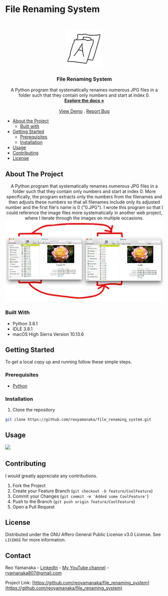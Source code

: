 <!--
***Thank you for checking out my project. I am open to any suggestions for improvement.
***Please fork the repository and create a pull request or open an issue with the
***tag "improvement".
-->

# File Renaming System

<br />
<p align="center">
  <a href="https://github.com/reoyamanaka/file_renaming_system.git">
    <img src="file_renaming_system_icon.gif" alt="Logo" width="120" height="120">
  </a>

  <h3 align="center">File Renaming System</h3>

  <p align="center">
    A Python program that systematically renames numerous JPG files in a folder such that they contain only numbers and start at index 0.
    <br />
    <a href="https://github.com/reoyamanaka/file_renaming_system.git"><strong>Explore the docs »</strong></a>
    <br />
    <br />
    <a href="https://youtu.be/TDuegyfaWH4">View Demo</a>
    .
    <a href="https://github.com/reoyamanaka/file_renaming_system/issues">Report Bug</a>
  </p>
</p>

<!-- Table of Contents -->

* [About the Project](#about-the-project)
  * [Built with](#built-with)
* [Getting Started](#getting-started)
  * [Prerequisites](#prerequisites)
  * [Installation](#installation)
* [Usage](#usage)
* [Contributing](#contributing)
* [License](#license)


## About The Project
<p align="center">
    A Python program that systematically renames numerous JPG files in a folder such that they contain only numbers and start at index 0. More specifically, the program extracts only the numbers from the filenames and then adjusts these numbers so that all filenames include only its adjusted number and the first file's name is 0 ("0.JPG"). I wrote this program so that I could reference the image files more systematically in another web project, where I iterate through the images on multiple occasions.
  <img src="demo.png">
</p>

### Built With

* Python 3.8.1
* IDLE 3.8.1
* macOS High Sierra Version 10.13.6

## Getting Started

To get a local copy up and running follow these simple steps.

### Prerequisites

* <a href="https://www.python.org/downloads/">Python</a>

### Installation

1. Clone the repository
```sh
git clone https://github.com/reoyamanaka/file_renaming_system.git
```

## Usage

![](file_renaming_system.gif)

## Contributing

I would greatly appreciate any contributions.

1. Fork the Project
2. Create your Feature Branch (`git checkout -b feature/CoolFeature`)
3. Commit your Changes (`git commit -m 'Added some CoolFeature'`)
4. Push to the Branch (`git push origin feature/CoolFeature`)
5. Open a Pull Request


## License

Distributed under the GNU Affero General Public License v3.0 License. See `LICENSE` for more information.

## Contact

Reo Yamanaka - [LinkedIn](https://www.linkedin.com/in/reo-yamanaka-7a2289119/) - [My YouTube channel](https://www.youtube.com/channel/UCBwqp_MEM2XcSnq7kRvOB3A) - ryamanaka807@gmail.com

Project Link: [https://github.com/reoyamanaka/file_renaming_system](https://github.com/reoyamanaka/file_renaming_system)

